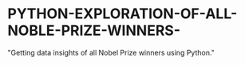 # PYTHON-EXPLORATION-OF-ALL-NOBLE-PRIZE-WINNERS-
"Getting data insights of all Nobel Prize winners using Python."
